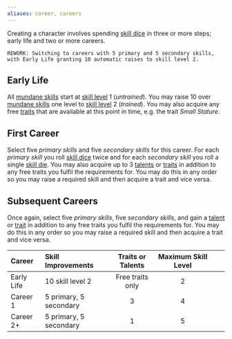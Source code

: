 ```yaml
---
aliases: career, careers
---
```

   
Creating a character involves spending [skill dice](../Character%20Options/Skill%20Dice.md) in three or more steps; early life and two or more careers.   
   
```
REWORK: Switching to careers with 5 primary and 5 secondary skills, with Early Life granting 10 automatic raises to skill level 2.
```
   
   
## Early Life   
All [mundane skills](../Skills/Skills.md) start at [skill level](../Skills/Skill%20Level.md) 1 (_untrained_). You may raise 10 over [mundane skills](../Skills/Skills.md) one level to [skill level](../Skills/Skill%20Level.md) 2 (_trained_). You may also acquire any free [traits](../Character%20Options/Traits.md) that are available at this point in time, e.g. the trait _Small Stature_.   
   
## First Career   
Select five _primary skills_ and five _secondary skills_ for this career. For each _primary skill_ you roll [skill dice](../Character%20Options/Skill%20Dice.md) twice and for each _secondary skill_ you roll a single [skill die](../Character%20Options/Skill%20Dice.md). You may also acquire up to 3 [talents](../Character%20Options/Talents.md) or [traits](../Character%20Options/Traits.md) in addition to any free traits you fulfil the requirements for. You may do this in any order so you may raise a required skill and then acquire a trait and vice versa.   
   
## Subsequent Careers   
Once again, select five _primary skills_, five _secondary skills_, and gain a [talent](../Character%20Options/Talents.md) or [trait](../Character%20Options/Traits.md) in addition to any free traits you fulfil the requirements for. You may do this in any order so you may raise a required skill and then acquire a trait and vice versa.    
   
| Career     | Skill Improvements     | Traits or Talents | Maximum Skill Level |     |     |   
|:---------- |:---------------------- |:-----------------:|:-------------------:|:---:|:---:|   
| Early Life | 10 skill level 2       | Free traits only  |          2          |     |     |   
| Career 1   | 5 primary, 5 secondary |         3         |          4          |     |     |   
| Career 2+  | 5 primary, 5 secondary |         1         |          5          |     |     |